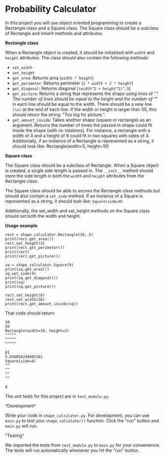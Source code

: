 # Probability Calculator

In this project you will use object oriented programming to create a Rectangle class and a Square class. The Square class should be a subclass of Rectangle and inherit methods and attributes.

__Rectangle class__

When a Rectangle object is created, it should be initialized with ```width``` and ```height``` attributes. The class should also contain the following methods:

- ```set_width```
- ```set_height```
- ```get_area```: Returns area (```width * height```)
- ```get_perimeter```: Returns perimeter (```2 * width + 2 * height```)
- ```get_diagonal```: Returns diagonal (```(width^2 + height^2)^.5```)
- ```get_picture```: Returns a string that represents the shape using lines of "*". The number of lines should be equal to the height and the number of "*" in each line should be equal to the width. There should be a new line ```(\n)``` at the end of each line. If the width or height is larger than 50, this should return the string: "Too big for picture.".
- ```get_amount_inside```: Takes another shape (square or rectangle) as an argument. Returns the number of times the passed in shape could fit inside the shape (with no rotations). For instance, a rectangle with a width of 4 and a height of 8 could fit in two squares with sides of 4.
Additionally, if an instance of a Rectangle is represented as a string, it should look like: Rectangle(width=5, height=10)

__Square class__

The Square class should be a subclass of Rectangle. When a Square object is created, a single side length is passed in. The ```__init__``` method should store the side length in both the ```width``` and ```height``` attributes from the Rectangle class.

The Square class should be able to access the Rectangle class methods but should also contain a ```set_side``` method. If an instance of a Square is represented as a string, it should look like: ```Square(side=9)```

Additionally, the set_width and set_height methods on the Square class should set both the width and height.

__Usage example__
```
rect = shape_calculator.Rectangle(10, 5)
print(rect.get_area())
rect.set_height(3)
print(rect.get_perimeter())
print(rect)
print(rect.get_picture())

sq = shape_calculator.Square(9)
print(sq.get_area())
sq.set_side(4)
print(sq.get_diagonal())
print(sq)
print(sq.get_picture())

rect.set_height(8)
rect.set_width(16)
print(rect.get_amount_inside(sq))
```
That code should return:
```
50
26
Rectangle(width=10, height=3)
^^^^^
^^^^^
^^^^^

81
5.656854249492381
Square(side=4)
^^
^^
^^
^^

8
```
The unit tests for this project are in ```test_module.py```.

^Development^

Write your code in ```shape_calculator.py```. For development, you can use ```main.py``` to test your ```shape_calculator()``` function. Click the "run" button and ```main.py``` will run.

^Testing^

We imported the tests from ```test_module.py``` to ```main.py``` for your convenience. The tests will run automatically whenever you hit the "run" button.
